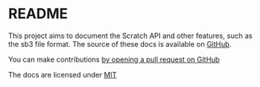 # README

This project aims to document the Scratch API and other features, such as the sb3 file format. The source of these docs is available on [GitHub](https://github.com/scratch-api/docs).

You can make contributions [by opening a pull request on GitHub](https://github.com/scratch-api/docs/pulls)

The docs are licensed under [MIT](https://github.com/scratch-api/docs/blob/main/LICENSE)

